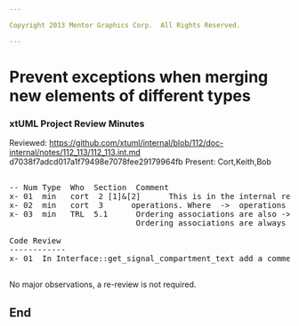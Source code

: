 ```yaml
---

Copyright 2013 Mentor Graphics Corp.  All Rights Reserved.

---
```


# Prevent exceptions when merging new elements of different types
### xtUML Project Review Minutes

Reviewed:  https://github.com/xtuml/internal/blob/112/doc-internal/notes/112_113/112_113.int.md
           d7038f7adcd017a1f79498e7078fee29179964fb
Present:  Cort,Keith,Bob

<pre>

-- Num Type  Who  Section  Comment
x- 01  min   cort  2 [1]&[2]      This is in the internal repository, not doc
x- 02  min   cort  3      operations. Where  ->  operations where
x- 03  min   TRL  5.1      Ordering associations are also ->
                           Ordering associations are always
						   
Code Review
------------						   
x- 01  In Interface::get_signal_compartment_text add a comment on "index=2"

</pre>
   
No major observations, a re-review is not required.


End
---
